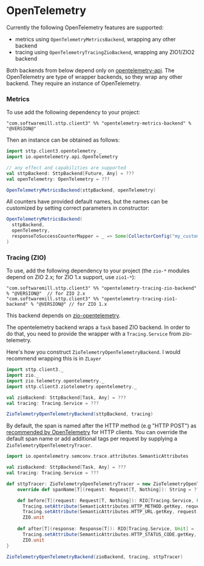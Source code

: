 # OpenTelemetry

Currently the following OpenTelemetry features are supported:

* metrics using `OpenTelemetryMetricsBackend`, wrapping any other backend
* tracing using `OpenTelemetryTracingZioBackend`, wrapping any ZIO1/ZIO2 backend

Both backends from below depend only on [opentelemetry-api](https://github.com/open-telemetry/opentelemetry-java).
The OpenTelemetry are type of wrapper backends, so they wrap any other backend. They require an instance of OpenTelemetry.

### Metrics

To use add the following dependency to your project:

```
"com.softwaremill.sttp.client3" %% "opentelemetry-metrics-backend" % "@VERSION@"
```

Then an instance can be obtained as follows:

```scala mdoc:compile-only
import sttp.client3.opentelemetry._
import io.opentelemetry.api.OpenTelemetry

// any effect and capabilities are supported
val sttpBackend: SttpBackend[Future, Any] = ??? 
val openTelemetry: OpenTelemetry = ???

OpenTelemetryMetricsBackend(sttpBackend, openTelemetry)
```

All counters have provided default names, but the names can be customized by setting correct parameters in constructor:

```scala mdoc:compile-only
OpenTelemetryMetricsBackend(
  sttpBackend,
  openTelemetry,
  responseToSuccessCounterMapper = _ => Some(CollectorConfig("my_custom_counter_name"))
)
```

### Tracing (ZIO)

To use, add the following dependency to your project (the `zio-*` modules depend on ZIO 2.x; for ZIO 1.x support, use `zio1-*`):

```
"com.softwaremill.sttp.client3" %% "opentelemetry-tracing-zio-backend" % "@VERSION@"  // for ZIO 2.x
"com.softwaremill.sttp.client3" %% "opentelemetry-tracing-zio1-backend" % "@VERSION@" // for ZIO 1.x
```

This backend depends on [zio-opentelemetry](https://github.com/zio/zio-telemetry).

The opentelemetry backend wraps a `Task` based ZIO backend.
In order to do that, you need to provide the wrapper with a `Tracing.Service` from zio-telemetry.

Here's how you construct `ZioTelemetryOpenTelemetryBackend`. I would recommend wrapping this is in `ZLayer`

```scala mdoc:compile-only
import sttp.client3._
import zio._
import zio.telemetry.opentelemetry._
import sttp.client3.ziotelemetry.opentelemetry._

val zioBackend: SttpBackend[Task, Any] = ???
val tracing: Tracing.Service = ???

ZioTelemetryOpenTelemetryBackend(sttpBackend, tracing)
```

By default, the span is named after the HTTP method (e.g "HTTP POST") as [recommended by OpenTelemetry](https://github.com/open-telemetry/opentelemetry-specification/blob/main/specification/trace/semantic_conventions/http.md#name) for HTTP clients.
You can override the default span name or add additional tags per request by supplying a `ZioTelemetryOpenTelemetryTracer`.

```scala mdoc:compile-only
import io.opentelemetry.semconv.trace.attributes.SemanticAttributes

val zioBackend: SttpBackend[Task, Any] = ???
val tracing: Tracing.Service = ???

def sttpTracer: ZioTelemetryOpenTelemetryTracer = new ZioTelemetryOpenTelemetryTracer {
    override def spanName[T](request: Request[T, Nothing]): String = ???

    def before[T](request: Request[T, Nothing]): RIO[Tracing.Service, Unit] =
      Tracing.setAttribute(SemanticAttributes.HTTP_METHOD.getKey, request.method.method) *>
      Tracing.setAttribute(SemanticAttributes.HTTP_URL.getKey, request.uri.toString()) *>
      ZIO.unit
    
    def after[T](response: Response[T]): RIO[Tracing.Service, Unit] =
      Tracing.setAttribute(SemanticAttributes.HTTP_STATUS_CODE.getKey, response.code.code) *>
      ZIO.unit
}

ZioTelemetryOpenTelemetryBackend(zioBackend, tracing, sttpTracer)
```
